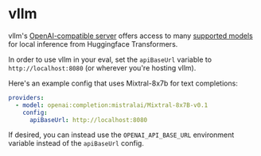 # vllm

vllm's [OpenAI-compatible server](https://docs.vllm.ai/en/latest/getting_started/quickstart.html#openai-compatible-server) offers access to many [supported models](https://docs.vllm.ai/en/latest/models/supported_models.html) for local inference from Huggingface Transformers.

In order to use vllm in your eval, set the `apiBaseUrl` variable to `http://localhost:8080` (or wherever you're hosting vllm).

Here's an example config that uses Mixtral-8x7b for text completions:

```yaml
providers:
  - model: openai:completion:mistralai/Mixtral-8x7B-v0.1
    config:
      apiBaseUrl: http://localhost:8080
```

If desired, you can instead use the `OPENAI_API_BASE_URL` environment variable instead of the `apiBaseUrl` config.
